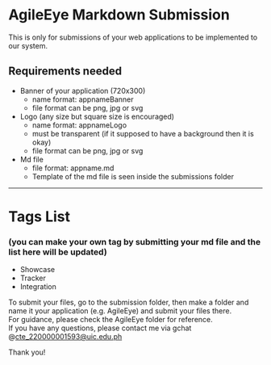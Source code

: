 # AgileEye Markdown Submission
This is only for submissions of your web applications to be implemented to our system.

## Requirements needed 
- Banner of your application (720x300)
    - name format: appnameBanner
    - file format can be png, jpg or svg
- Logo (any size but square size is encouraged)
    - name format: appnameLogo
    - must be transparent (if it supposed to have a background then it is okay)
    - file format can be png, jpg or svg
- Md file
    - file format: appname.md
    - Template of the md file is seen inside the submissions folder

***
# Tags List  
### (you can make your own tag by submitting your md file and the list here will be updated)  
- Showcase
- Tracker
- Integration
  
To submit your files, go to the submission folder, then make a folder and name it your application (e.g. AgileEye) and submit your files there.  
For guidance, please check the AgileEye folder for reference.  
If you have any questions, please contact me via gchat @cte_220000001593@uic.edu.ph  
  
Thank you!
